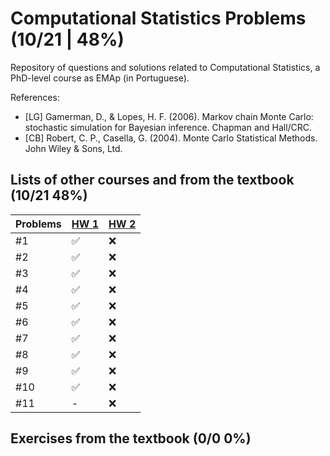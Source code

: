 # Computational Statistics Problems (10/21 | 48%)

Repository of questions and solutions related to Computational Statistics, a PhD-level course as EMAp (in Portuguese).

References:

- [LG] Gamerman, D., & Lopes, H. F. (2006). Markov chain Monte Carlo: stochastic simulation for Bayesian inference. Chapman and Hall/CRC.
- [CB] Robert, C. P., Casella, G. (2004). Monte Carlo Statistical Methods. John Wiley & Sons, Ltd.

## Lists of other courses and from the textbook (10/21 48%)
Problems | [HW 1](https://www.stats.ox.ac.uk/~rebeschi/teaching/AdvSim/18/exercises/sheet1.pdf) | [HW 2](https://www.stats.ox.ac.uk/~rebeschi/teaching/AdvSim/18/exercises/sheet1.pdf) 
----|----|----
#1  | ✅ | ❌ 
#2  | ✅ | ❌ 
#3  | ✅ | ❌ 
#4  | ✅ | ❌ 
#5  | ✅ | ❌ 
#6  | ✅ | ❌ 
#7  | ✅ | ❌ 
#8  | ✅ | ❌ 
#9  | ✅ | ❌ 
#10 | ✅ | ❌ 
#11 | -  | ❌ 

## Exercises from the textbook (0/0 0%)
